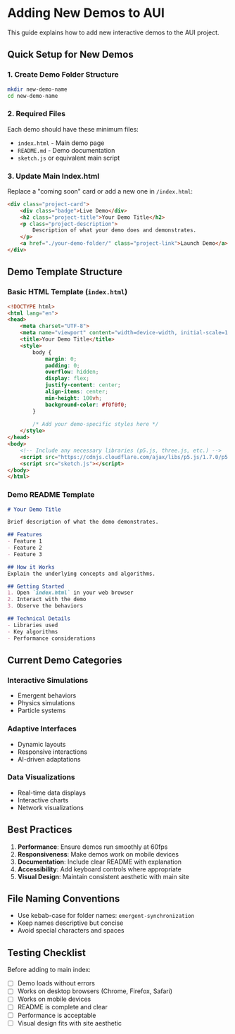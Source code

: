 # Adding New Demos to AUI

This guide explains how to add new interactive demos to the AUI project.

## Quick Setup for New Demos

### 1. Create Demo Folder Structure
```bash
mkdir new-demo-name
cd new-demo-name
```

### 2. Required Files
Each demo should have these minimum files:
- `index.html` - Main demo page
- `README.md` - Demo documentation
- `sketch.js` or equivalent main script

### 3. Update Main Index.html

Replace a "coming soon" card or add a new one in `/index.html`:

```html
<div class="project-card">
    <div class="badge">Live Demo</div>
    <h2 class="project-title">Your Demo Title</h2>
    <p class="project-description">
        Description of what your demo does and demonstrates.
    </p>
    <a href="./your-demo-folder/" class="project-link">Launch Demo</a>
</div>
```

## Demo Template Structure

### Basic HTML Template (`index.html`)
```html
<!DOCTYPE html>
<html lang="en">
<head>
    <meta charset="UTF-8">
    <meta name="viewport" content="width=device-width, initial-scale=1.0">
    <title>Your Demo Title</title>
    <style>
        body {
            margin: 0;
            padding: 0;
            overflow: hidden;
            display: flex;
            justify-content: center;
            align-items: center;
            min-height: 100vh;
            background-color: #f0f0f0;
        }
        
        /* Add your demo-specific styles here */
    </style>
</head>
<body>
    <!-- Include any necessary libraries (p5.js, three.js, etc.) -->
    <script src="https://cdnjs.cloudflare.com/ajax/libs/p5.js/1.7.0/p5.min.js"></script>
    <script src="sketch.js"></script>
</body>
</html>
```

### Demo README Template
```markdown
# Your Demo Title

Brief description of what the demo demonstrates.

## Features
- Feature 1
- Feature 2
- Feature 3

## How it Works
Explain the underlying concepts and algorithms.

## Getting Started
1. Open `index.html` in your web browser
2. Interact with the demo
3. Observe the behaviors

## Technical Details
- Libraries used
- Key algorithms
- Performance considerations
```

## Current Demo Categories

### Interactive Simulations
- Emergent behaviors
- Physics simulations
- Particle systems

### Adaptive Interfaces
- Dynamic layouts
- Responsive interactions
- AI-driven adaptations

### Data Visualizations
- Real-time data displays
- Interactive charts
- Network visualizations

## Best Practices

1. **Performance**: Ensure demos run smoothly at 60fps
2. **Responsiveness**: Make demos work on mobile devices
3. **Documentation**: Include clear README with explanation
4. **Accessibility**: Add keyboard controls where appropriate
5. **Visual Design**: Maintain consistent aesthetic with main site

## File Naming Conventions

- Use kebab-case for folder names: `emergent-synchronization`
- Keep names descriptive but concise
- Avoid special characters and spaces

## Testing Checklist

Before adding to main index:
- [ ] Demo loads without errors
- [ ] Works on desktop browsers (Chrome, Firefox, Safari)
- [ ] Works on mobile devices
- [ ] README is complete and clear
- [ ] Performance is acceptable
- [ ] Visual design fits with site aesthetic
